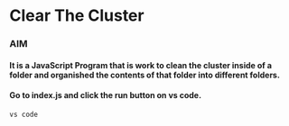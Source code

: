 # Clear The Cluster

### AIM
#### It is a JavaScript Program that is work to clean the cluster inside of a folder and organished the contents of that folder into different folders.
#### Go to index.js and click the run button on vs code.
```
vs code
```
